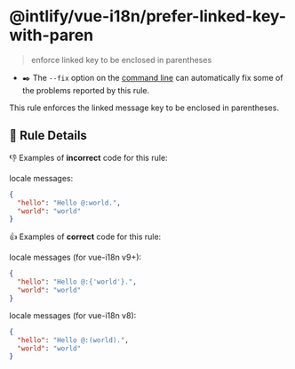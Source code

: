 # @intlify/vue-i18n/prefer-linked-key-with-paren

> enforce linked key to be enclosed in parentheses

- :black_nib:️ The `--fix` option on the [command line](http://eslint.org/docs/user-guide/command-line-interface#fix) can automatically fix some of the problems reported by this rule.

This rule enforces the linked message key to be enclosed in parentheses.

## :book: Rule Details

:-1: Examples of **incorrect** code for this rule:

locale messages:

```json
{
  "hello": "Hello @:world.",
  "world": "world"
}
```

:+1: Examples of **correct** code for this rule:

locale messages (for vue-i18n v9+):

```json
{
  "hello": "Hello @:{'world'}.",
  "world": "world"
}
```

locale messages (for vue-i18n v8):

```json
{
  "hello": "Hello @:(world).",
  "world": "world"
}
```
